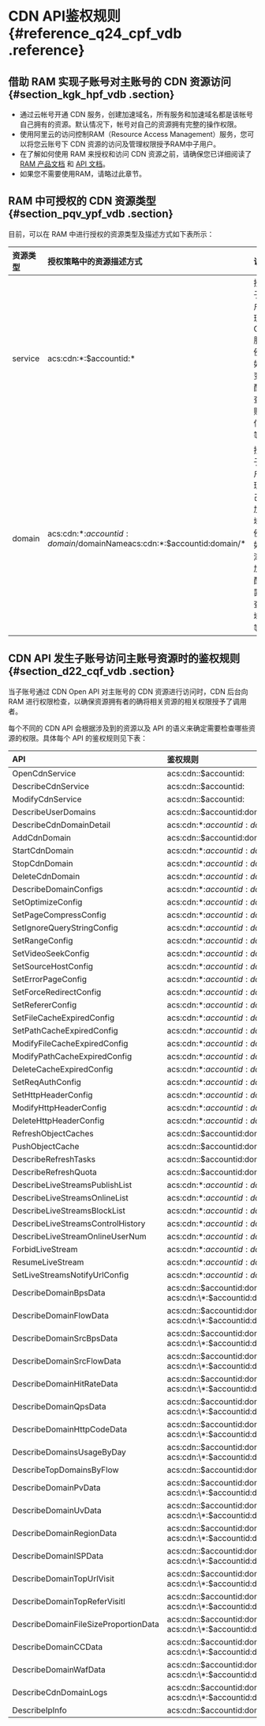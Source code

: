 # CDN API鉴权规则 {#reference_q24_cpf_vdb .reference}

## **借助 RAM 实现子账号对主账号的 CDN 资源访问** {#section_kgk_hpf_vdb .section}

-   通过云帐号开通 CDN 服务，创建加速域名，所有服务和加速域名都是该帐号自己拥有的资源。默认情况下，帐号对自己的资源拥有完整的操作权限。
-   使用阿里云的访问控制RAM（Resource Access Management）服务，您可以将您云账号下 CDN 资源的访问及管理权限授予RAM中子用户。
-   在了解如何使用 RAM 来授权和访问 CDN 资源之前，请确保您已详细阅读了 [RAM 产品文档](https://help.aliyun.com/document_detail/28627.html) 和 [API 文档](https://help.aliyun.com/document_detail/28672.html)。
-   如果您不需要使用RAM，请略过此章节。

## **RAM 中可授权的 CDN 资源类型** {#section_pqv_ypf_vdb .section}

目前，可以在 RAM 中进行授权的资源类型及描述方式如下表所示：

|资源类型|授权策略中的资源描述方式|说明|
|:---|:-----------|:-|
|service|acs:cdn:\*:$accountid:\*|授权子账户管理 CDN服务例如：变配，查询账户信息等|
|domain|acs:cdn:\*:$accountid:domain/$domainNameacs:cdn:\*:$accountid:domain/\*|授权子账户管理自己的加速域名例如：添加，配置，查询域名等|

## **CDN API 发生子账号访问主账号资源时的鉴权规则** {#section_d22_cqf_vdb .section}

当子账号通过 CDN Open API 对主账号的 CDN 资源进行访问时，CDN 后台向 RAM 进行权限检查，以确保资源拥有者的确将相关资源的相关权限授予了调用者。

每个不同的 CDN API 会根据涉及到的资源以及 API 的语义来确定需要检查哪些资源的权限。具体每个 API 的鉴权规则见下表：

|API|鉴权规则|
|:--|:---|
|OpenCdnService|acs:cdn::$accountid:|
|DescribeCdnService|acs:cdn::$accountid:|
|ModifyCdnService|acs:cdn::$accountid:|
|DescribeUserDomains|acs:cdn::$accountid:domain/|
|DescribeCdnDomainDetail|acs:cdn:\*:$accountid:domain/$domainName|
|AddCdnDomain|acs:cdn::$accountid:domain/|
|StartCdnDomain|acs:cdn:\*:$accountid:domain/$domainName|
|StopCdnDomain|acs:cdn:\*:$accountid:domain/$domainName|
|DeleteCdnDomain|acs:cdn:\*:$accountid:domain/$domainName|
|DescribeDomainConfigs|acs:cdn:\*:$accountid:domain/$domainName|
|SetOptimizeConfig|acs:cdn:\*:$accountid:domain/$domainName|
|SetPageCompressConfig|acs:cdn:\*:$accountid:domain/$domainName|
|SetIgnoreQueryStringConfig|acs:cdn:\*:$accountid:domain/$domainName|
|SetRangeConfig|acs:cdn:\*:$accountid:domain/$domainName|
|SetVideoSeekConfig|acs:cdn:\*:$accountid:domain/$domainName|
|SetSourceHostConfig|acs:cdn:\*:$accountid:domain/$domainName|
|SetErrorPageConfig|acs:cdn:\*:$accountid:domain/$domainName|
|SetForceRedirectConfig|acs:cdn:\*:$accountid:domain/$domainName|
|SetRefererConfig|acs:cdn:\*:$accountid:domain/$domainName|
|SetFileCacheExpiredConfig|acs:cdn:\*:$accountid:domain/$domainName|
|SetPathCacheExpiredConfig|acs:cdn:\*:$accountid:domain/$domainName|
|ModifyFileCacheExpiredConfig|acs:cdn:\*:$accountid:domain/$domainName|
|ModifyPathCacheExpiredConfig|acs:cdn:\*:$accountid:domain/$domainName|
|DeleteCacheExpiredConfig|acs:cdn:\*:$accountid:domain/$domainName|
|SetReqAuthConfig|acs:cdn:\*:$accountid:domain/$domainName|
|SetHttpHeaderConfig|acs:cdn:\*:$accountid:domain/$domainName|
|ModifyHttpHeaderConfig|acs:cdn:\*:$accountid:domain/$domainName|
|DeleteHttpHeaderConfig|acs:cdn:\*:$accountid:domain/$domainName|
|RefreshObjectCaches|acs:cdn::$accountid:domain/|
|PushObjectCache|acs:cdn::$accountid:domain/|
|DescribeRefreshTasks|acs:cdn::$accountid:domain/|
|DescribeRefreshQuota|acs:cdn::$accountid:domain/|
|DescribeLiveStreamsPublishList|acs:cdn:\*:$accountid:domain/$domainName|
|DescribeLiveStreamsOnlineList|acs:cdn:\*:$accountid:domain/$domainName|
|DescribeLiveStreamsBlockList|acs:cdn:\*:$accountid:domain/$domainName|
|DescribeLiveStreamsControlHistory|acs:cdn:\*:$accountid:domain/$domainName|
|DescribeLiveStreamOnlineUserNum|acs:cdn:\*:$accountid:domain/$domainName|
|ForbidLiveStream|acs:cdn:\*:$accountid:domain/$domainName|
|ResumeLiveStream|acs:cdn:\*:$accountid:domain/$domainName|
|SetLiveStreamsNotifyUrlConfig|acs:cdn:\*:$accountid:domain/$domainName|
|DescribeDomainBpsData|acs:cdn::$accountid:domain/ acs:cdn:\*:$accountid:domain/$domainName|
|DescribeDomainFlowData|acs:cdn::$accountid:domain/ acs:cdn:\*:$accountid:domain/$domainName|
|DescribeDomainSrcBpsData|acs:cdn::$accountid:domain/ acs:cdn:\*:$accountid:domain/$domainName|
|DescribeDomainSrcFlowData|acs:cdn::$accountid:domain/ acs:cdn:\*:$accountid:domain/$domainName|
|DescribeDomainHitRateData|acs:cdn::$accountid:domain/ acs:cdn:\*:$accountid:domain/$domainName|
|DescribeDomainQpsData|acs:cdn::$accountid:domain/ acs:cdn:\*:$accountid:domain/$domainName|
|DescribeDomainHttpCodeData|acs:cdn::$accountid:domain/ acs:cdn:\*:$accountid:domain/$domainName|
|DescribeDomainsUsageByDay|acs:cdn::$accountid:domain/ acs:cdn:\*:$accountid:domain/$domainName|
|DescribeTopDomainsByFlow|acs:cdn::$accountid:domain/|
|DescribeDomainPvData|acs:cdn::$accountid:domain/ acs:cdn:\*:$accountid:domain/$domainName|
|DescribeDomainUvData|acs:cdn::$accountid:domain/ acs:cdn:\*:$accountid:domain/$domainName|
|DescribeDomainRegionData|acs:cdn::$accountid:domain/ acs:cdn:\*:$accountid:domain/$domainName|
|DescribeDomainISPData|acs:cdn::$accountid:domain/ acs:cdn:\*:$accountid:domain/$domainName|
|DescribeDomainTopUrlVisit|acs:cdn::$accountid:domain/ acs:cdn:\*:$accountid:domain/$domainName|
|DescribeDomainTopReferVisitl|acs:cdn::$accountid:domain/ acs:cdn:\*:$accountid:domain/$domainName|
|DescribeDomainFileSizeProportionData|acs:cdn::$accountid:domain/ acs:cdn:\*:$accountid:domain/$domainName|
|DescribeDomainCCData|acs:cdn::$accountid:domain/ acs:cdn:\*:$accountid:domain/$domainName|
|DescribeDomainWafData|acs:cdn::$accountid:domain/ acs:cdn:\*:$accountid:domain/$domainName|
|DescribeCdnDomainLogs|acs:cdn::$accountid:domain/ acs:cdn:\*:$accountid:domain/$domainName|
|DescribeIpInfo|acs:cdn::$accountid:domain/|

